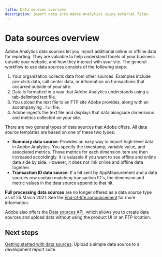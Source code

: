 ```yaml
---
title: Data sources overview
description: Import data into Adobe Analytics using external files.
---
```

# Data sources overview

Adobe Analytics data sources let you import additional online or offline data for reporting. They are valuable to help understand facets of your business outside your website, and how they interact with your site. The general workflow to use data sources consists of the following steps:

1. Your organization collects data from other sources. Examples include pre-click data, call center data, or information on transactions that occurred outside of your site.
1. Data is formatted in a way that Adobe Analytics understands using a tab-delimited text file.
1. You upload the text file to an FTP site Adobe provides, along with an accompanying `.fin` file.
1. Adobe ingests the text file and displays that data alongside dimensions and metrics collected on your site.

There are two general types of data sources that Adobe offers. All data source templates are based on one of these two types:

* **Summary data source**: Provides an easy way to import high-level data in Adobe Analytics. You specify the timestamp, variable value, and associated metrics. Those metrics for each dimension item are then increased accordingly. It is valuable if you want to see offline and online data side by side. However, it does not link online and offline data together.
* **Transaction ID data source**: If a hit sent by AppMeasurement and a data sources row contain matching transaction ID's, the dimension and metric values in the data source append to that hit.

**Full processing data sources** are no longer offered as a data source type as of 25 March 2021. See the [End-of-life announcement](full-processing-eol.md) for more information.

Adobe also offers the [Data sources API](https://developer.adobe.com/analytics-apis/docs/1.4/guides/data-sources/), which allows you to create data sources and upload data without using the product UI or an FTP location.

## Next steps

[Getting started with data sources](getting-started.md): Upload a simple data source to a development report suite.
